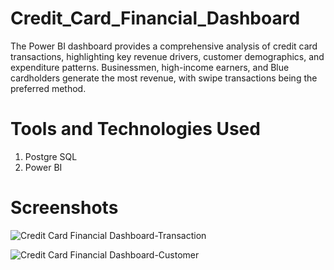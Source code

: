 # Credit_Card_Financial_Dashboard
The Power BI dashboard provides a comprehensive analysis of credit card transactions, highlighting key revenue drivers, customer demographics, and expenditure patterns. Businessmen, high-income earners, and Blue cardholders generate the most revenue, with swipe transactions being the preferred method.

# Tools and Technologies Used

1. Postgre SQL
2. Power BI

# Screenshots
![Credit Card Financial Dashboard-Transaction](https://github.com/user-attachments/assets/b0e854b5-11ff-462a-a902-40b05a5c3001)

![Credit Card Financial Dashboard-Customer](https://github.com/user-attachments/assets/27a014a8-2f41-441a-baa6-ae927e37ae67)
